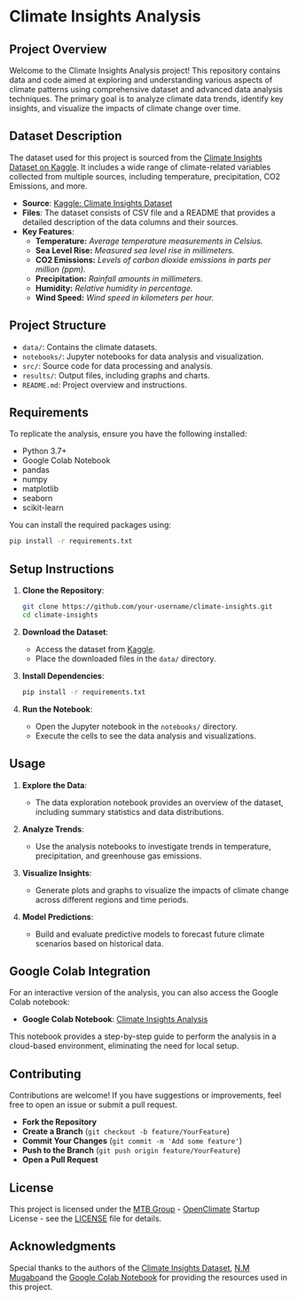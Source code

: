 # Climate Insights Analysis

## Project Overview

Welcome to the Climate Insights Analysis project! This repository contains data and code aimed at exploring and understanding various aspects of climate patterns using comprehensive dataset and advanced data analysis techniques. The primary goal is to analyze climate data trends, identify key insights, and visualize the impacts of climate change over time.

## Dataset Description

The dataset used for this project is sourced from the [Climate Insights Dataset on Kaggle](https://www.kaggle.com/datasets/goyaladi/climate-insights-dataset). It includes a wide range of climate-related variables collected from multiple sources, including temperature, precipitation, CO2 Emissions, and more.

- **Source**: [Kaggle: Climate Insights Dataset](https://www.kaggle.com/datasets/goyaladi/climate-insights-dataset?select=Readme.md)
- **Files**: The dataset consists of CSV file and a README that provides a detailed description of the data columns and their sources.
- **Key Features**:
  - **Temperature:** *Average temperature measurements in Celsius.*
  - **Sea Level Rise:** *Measured sea level rise in millimeters.*
  - **CO2 Emissions:** *Levels of carbon dioxide emissions in parts per million (ppm).*
  - **Precipitation:** *Rainfall amounts in millimeters.*
  - **Humidity:** *Relative humidity in percentage.*
  - **Wind Speed:** *Wind speed in kilometers per hour.*

## Project Structure

- `data/`: Contains the climate datasets.
- `notebooks/`: Jupyter notebooks for data analysis and visualization.
- `src/`: Source code for data processing and analysis.
- `results/`: Output files, including graphs and charts.
- `README.md`: Project overview and instructions.

## Requirements

To replicate the analysis, ensure you have the following installed:

- Python 3.7+
- Google Colab Notebook
- pandas
- numpy
- matplotlib
- seaborn
- scikit-learn

You can install the required packages using:

```bash
pip install -r requirements.txt
```

## Setup Instructions

1. **Clone the Repository**:
    ```bash
    git clone https://github.com/your-username/climate-insights.git
    cd climate-insights
    ```

2. **Download the Dataset**:
    - Access the dataset from [Kaggle](https://www.kaggle.com/datasets/goyaladi/climate-insights-dataset).
    - Place the downloaded files in the `data/` directory.

3. **Install Dependencies**:
    ```bash
    pip install -r requirements.txt
    ```

4. **Run the Notebook**:
    - Open the Jupyter notebook in the `notebooks/` directory.
    - Execute the cells to see the data analysis and visualizations.

## Usage

1. **Explore the Data**:
    - The data exploration notebook provides an overview of the dataset, including summary statistics and data distributions.

2. **Analyze Trends**:
    - Use the analysis notebooks to investigate trends in temperature, precipitation, and greenhouse gas emissions.

3. **Visualize Insights**:
    - Generate plots and graphs to visualize the impacts of climate change across different regions and time periods.

4. **Model Predictions**:
    - Build and evaluate predictive models to forecast future climate scenarios based on historical data.

## Google Colab Integration

For an interactive version of the analysis, you can also access the Google Colab notebook:

- **Google Colab Notebook**: [Climate Insights Analysis](https://colab.research.google.com/drive/1nZuHvfdtxIJNp0wGf2jWnzVDEJKme51p#scrollTo=u9txRYl3TBHe)

This notebook provides a step-by-step guide to perform the analysis in a cloud-based environment, eliminating the need for local setup.

## Contributing

Contributions are welcome! If you have suggestions or improvements, feel free to open an issue or submit a pull request.

- **Fork the Repository**
- **Create a Branch** (`git checkout -b feature/YourFeature`)
- **Commit Your Changes** (`git commit -m 'Add some feature'`)
- **Push to the Branch** (`git push origin feature/YourFeature`)
- **Open a Pull Request**

## License

This project is licensed under the [MTB Group](MTBGroup) - [OpenClimate](OpenClimate) Startup License - see the [LICENSE](LICENSE) file for details.

## Acknowledgments

Special thanks to the authors of the [Climate Insights Dataset](https://www.kaggle.com/datasets/goyaladi/climate-insights-dataset), [N.M Mugabo](Niyonshuti)and the [Google Colab Notebook](https://colab.research.google.com/drive/1nZuHvfdtxIJNp0wGf2jWnzVDEJKme51p#scrollTo=u9txRYl3TBHe) for providing the resources used in this project.

